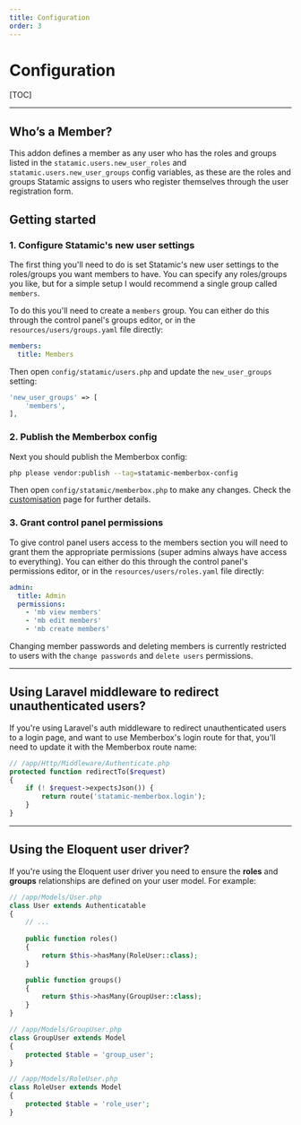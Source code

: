 ```yaml
---
title: Configuration
order: 3
---
```


# Configuration

[TOC]

---

## Who’s a Member?

This addon defines a member as any user who has the roles and groups listed in the `statamic.users.new_user_roles` and `statamic.users.new_user_groups` config variables, as these are the roles and groups Statamic assigns to users who register themselves through the user registration form.

## Getting started

### 1. Configure Statamic's new user settings

The first thing you'll need to do is set Statamic's new user settings to the roles/groups you want members to have. You can specify any roles/groups you like, but for a simple setup I would recommend a single group called `members`.

To do this you'll need to create a `members` group. You can either do this through the control panel's groups editor, or in the `resources/users/groups.yaml` file directly:

```yaml
members:
  title: Members
```

Then open `config/statamic/users.php` and update the `new_user_groups` setting:

```php
'new_user_groups' => [
    'members',
],
```

### 2. Publish the Memberbox config

Next you should publish the Memberbox config:

```bash
php please vendor:publish --tag=statamic-memberbox-config
```

Then open `config/statamic/memberbox.php` to make any changes. Check the [customisation](customisation.html) page for further details.

### 3. Grant control panel permissions

To give control panel users access to the members section you will need to grant them the appropriate permissions (super admins always have access to everything). You can either do this through the control panel's permissions editor, or in the `resources/users/roles.yaml` file directly:

```yaml
admin:
  title: Admin
  permissions:
    - 'mb view members'
    - 'mb edit members'
    - 'mb create members'
```

Changing member passwords and deleting members is currently restricted to users with the `change passwords` and `delete users` permissions.

---

## Using Laravel middleware to redirect unauthenticated users?

If you're using Laravel's auth middleware to redirect unauthenticated users to a login page, and want to use Memberbox's login route for that, you'll need to update it with the Memberbox route name:

```php
// /app/Http/Middleware/Authenticate.php
protected function redirectTo($request)
{
    if (! $request->expectsJson()) {
        return route('statamic-memberbox.login');
    }
}
```

---

## Using the Eloquent user driver?

If you're using the Eloquent user driver you need to ensure the **roles** and **groups** relationships are defined on your user model. For example:

```php
// /app/Models/User.php
class User extends Authenticatable
{
    // ...
    
    public function roles()
    {
        return $this->hasMany(RoleUser::class);
    }

    public function groups()
    {
        return $this->hasMany(GroupUser::class);
    }
}

// /app/Models/GroupUser.php
class GroupUser extends Model
{
    protected $table = 'group_user';
}

// /app/Models/RoleUser.php
class RoleUser extends Model
{
    protected $table = 'role_user';
}
```